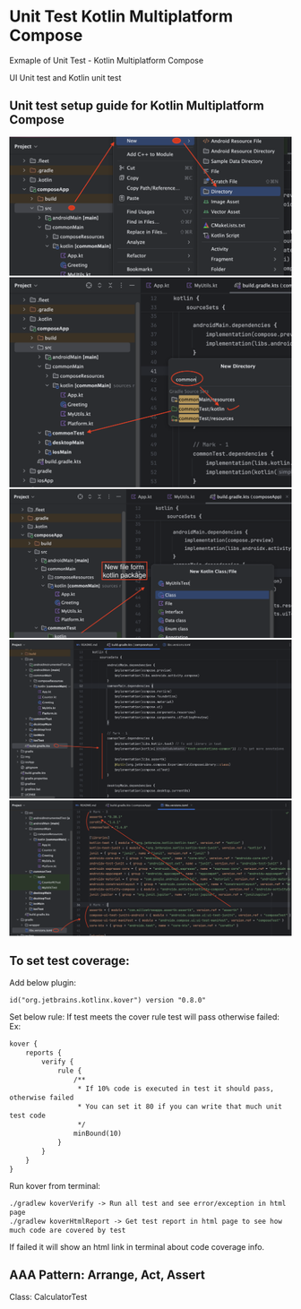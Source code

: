 # Unit Test Kotlin Multiplatform Compose
Exmaple of Unit Test - Kotlin Multiplatform Compose

UI Unit test and Kotlin unit test

## Unit test setup guide for Kotlin Multiplatform Compose
![Kotlin Multiplatform Compose Unit test](https://raw.githubusercontent.com/TouhidApps/Unit-Test-Kotlin-Multiplatform-Compose/main/img/setup1.png)
![Kotlin Multiplatform Compose Unit test](https://raw.githubusercontent.com/TouhidApps/Unit-Test-Kotlin-Multiplatform-Compose/main/img/setup2.png)
![Kotlin Multiplatform Compose Unit test](https://raw.githubusercontent.com/TouhidApps/Unit-Test-Kotlin-Multiplatform-Compose/main/img/setup3.png)
![Kotlin Multiplatform Compose Unit test](https://raw.githubusercontent.com/TouhidApps/Unit-Test-Kotlin-Multiplatform-Compose/main/img/setup4.png)
![Kotlin Multiplatform Compose Unit test](https://raw.githubusercontent.com/TouhidApps/Unit-Test-Kotlin-Multiplatform-Compose/main/img/setup5.png)

## To set test coverage:

Add below plugin:

```
id("org.jetbrains.kotlinx.kover") version "0.8.0"
```

Set below rule:
If test meets the cover rule test will pass otherwise failed:
Ex:

```
kover {
    reports {
        verify {
            rule {
                /**
                 * If 10% code is executed in test it should pass, otherwise failed
                 * You can set it 80 if you can write that much unit test code
                 */
                minBound(10)
            }
        }
    }
}
```

Run kover from terminal:

```
./gradlew koverVerify -> Run all test and see error/exception in html page
./gradlew koverHtmlReport -> Get test report in html page to see how much code are covered by test
```

If failed it will show an html link in terminal about code coverage info.


## AAA Pattern: Arrange, Act, Assert

Class: CalculatorTest